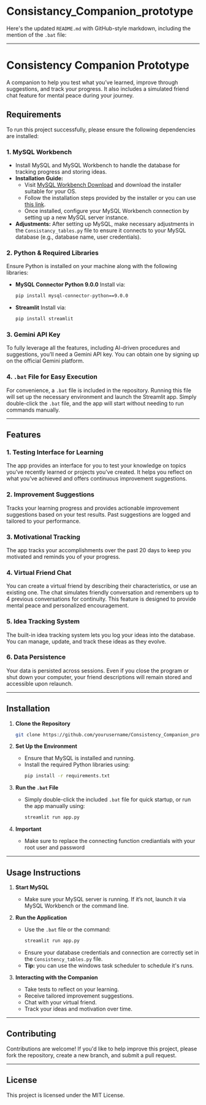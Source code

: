 # Consistancy_Companion_prototype
Here's the updated `README.md` with GitHub-style markdown, including the mention of the `.bat` file:

---

# Consistency Companion Prototype

A companion to help you test what you’ve learned, improve through suggestions, and track your progress. It also includes a simulated friend chat feature for mental peace during your journey.

## Requirements

To run this project successfully, please ensure the following dependencies are installed:

### 1. MySQL Workbench
- Install MySQL and MySQL Workbench to handle the database for tracking progress and storing ideas.
- **Installation Guide:**
  - Visit [MySQL Workbench Download](https://dev.mysql.com/downloads/workbench/) and download the installer suitable for your OS.
  - Follow the installation steps provided by the installer or you can use [this link](https://docs.appspace.com/latest/how-to/setup-mysql-with-mysql-workbench/#:~:text=Launch%20the%20MySQL%20Workbench%20from,password%20in%20vault%20check%20box.).
  - Once installed, configure your MySQL Workbench connection by setting up a new MySQL server instance.
- **Adjustments:**
  After setting up MySQL, make necessary adjustments in the `Consistancy_tables.py` file to ensure it connects to your MySQL database (e.g., database name, user credentials).

### 2. Python & Required Libraries
Ensure Python is installed on your machine along with the following libraries:

- **MySQL Connector Python 9.0.0**
  Install via:
  ```bash
  pip install mysql-connector-python==9.0.0
  ```

- **Streamlit**
  Install via:
  ```bash
  pip install streamlit
  ```

### 3. Gemini API Key
To fully leverage all the features, including AI-driven procedures and suggestions, you’ll need a Gemini API key. You can obtain one by signing up on the official Gemini platform.

### 4. `.bat` File for Easy Execution
For convenience, a `.bat` file is included in the repository. Running this file will set up the necessary environment and launch the Streamlit app. Simply double-click the `.bat` file, and the app will start without needing to run commands manually.

---

## Features

### 1. Testing Interface for Learning
The app provides an interface for you to test your knowledge on topics you’ve recently learned or projects you’ve created. It helps you reflect on what you've achieved and offers continuous improvement suggestions.

### 2. Improvement Suggestions
Tracks your learning progress and provides actionable improvement suggestions based on your test results. Past suggestions are logged and tailored to your performance.

### 3. Motivational Tracking
The app tracks your accomplishments over the past 20 days to keep you motivated and reminds you of your progress.

### 4. Virtual Friend Chat
You can create a virtual friend by describing their characteristics, or use an existing one. The chat simulates friendly conversation and remembers up to 4 previous conversations for continuity. This feature is designed to provide mental peace and personalized encouragement.

### 5. Idea Tracking System
The built-in idea tracking system lets you log your ideas into the database. You can manage, update, and track these ideas as they evolve.

### 6. Data Persistence
Your data is persisted across sessions. Even if you close the program or shut down your computer, your friend descriptions will remain stored and accessible upon relaunch.

---

## Installation

1. **Clone the Repository**
   ```bash
   git clone https://github.com/yourusername/Consistency_Companion_prototype.git
   ```

2. **Set Up the Environment**
   - Ensure that MySQL is installed and running.
   - Install the required Python libraries using:
     ```bash
     pip install -r requirements.txt
     ```

3. **Run the `.bat` File**
   - Simply double-click the included `.bat` file for quick startup, or run the app manually using:
     ```bash
     streamlit run app.py
     ```
4. **Important**
      - Make sure to replace the connecting function crediantials with your root user and password
---

## Usage Instructions

1. **Start MySQL**
   - Make sure your MySQL server is running. If it’s not, launch it via MySQL Workbench or the command line.

2. **Run the Application**
   - Use the `.bat` file or the command:
     ```bash
     streamlit run app.py
     ```
   - Ensure your database credentials and connection are correctly set in the `Consistency_tables.py` file.
   - **Tip:** you can use the windows task scheduler to schedule it's runs.

3. **Interacting with the Companion**
   - Take tests to reflect on your learning.
   - Receive tailored improvement suggestions.
   - Chat with your virtual friend.
   - Track your ideas and motivation over time.

---

## Contributing

Contributions are welcome! If you'd like to help improve this project, please fork the repository, create a new branch, and submit a pull request.

---

## License

This project is licensed under the MIT License.

